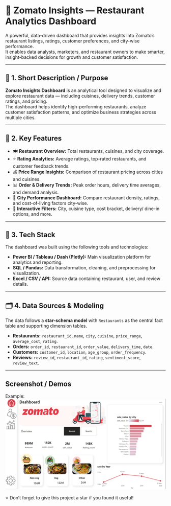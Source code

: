 # 🍴 Zomato Insights — Restaurant Analytics Dashboard

A powerful, data-driven dashboard that provides insights into Zomato’s restaurant listings, ratings, customer preferences, and city-wise performance.  
It enables data analysts, marketers, and restaurant owners to make smarter, insight-backed decisions for growth and customer satisfaction.

---

## 📝 1. Short Description / Purpose
**Zomato Insights Dashboard** is an analytical tool designed to visualize and explore restaurant data — including cuisines, delivery trends, customer ratings, and pricing.  
The dashboard helps identify high-performing restaurants, analyze customer satisfaction patterns, and optimize business strategies across multiple cities.

---

## 🚀 2. Key Features
- 🍽️ **Restaurant Overview:** Total restaurants, cuisines, and city coverage.  
- ⭐ **Rating Analytics:** Average ratings, top-rated restaurants, and customer feedback trends.  
- 💰 **Price Range Insights:** Comparison of restaurant pricing across cities and cuisines.  
- 📊 **Order & Delivery Trends:** Peak order hours, delivery time averages, and demand analysis.  
- 🌆 **City Performance Dashboard:** Compare restaurant density, ratings, and cost-of-living factors city-wise.  
- 🧭 **Interactive Filters:** City, cuisine type, cost bracket, delivery/ dine-in options, and more.

---

## 🧠 3. Tech Stack
The dashboard was built using the following tools and technologies:

- **Power BI / Tableau / Dash (Plotly):** Main visualization platform for analytics and reporting.  
- **SQL / Pandas:** Data transformation, cleaning, and preprocessing for visualization.  
- **Excel / CSV / API:** Source data containing restaurant, user, and review details.  

---

## 🗂️ 4. Data Sources & Modeling
The data follows a **star-schema model** with `Restaurants` as the central fact table and supporting dimension tables.

- **Restaurants:** `restaurant_id`, `name`, `city`, `cuisine`, `price_range`, `average_cost`, `rating`.  
- **Orders:** `order_id`, `restaurant_id`, `order_value`, `delivery_time`, `date`.  
- **Customers:** `customer_id`, `location`, `age_group`, `order_frequency`.  
- **Reviews:** `review_id`, `restaurant_id`, `rating`, `sentiment_score`, `review_text`.  

---


## Screenshot / Demos
Example: ![Dashboard preview](https://github.com/iharshxdeep/Zomato-dashboard/blob/main/Screenshot%202025-10-13%20160140.png)

⭐ Don’t forget to give this project a star if you found it useful! 
